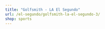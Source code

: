```yaml
---
title: "Golfsmith - LA El Segundo"
url: /el-segundo/golfsmith-la-el-segundo-3/
shop: sports
---
```

